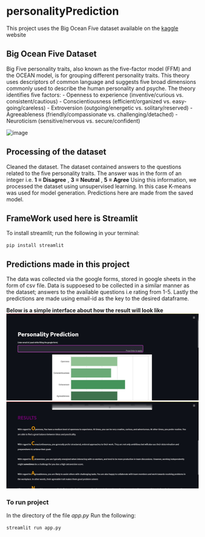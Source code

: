 # personalityPrediction
This project uses the Big Ocean Five dataset available on the [kaggle](https://www.kaggle.com/code/akdagmelih/five-personality-clusters-k-means) website

## Big Ocean Five Dataset
Big Five personality traits, also known as the five-factor model (FFM) and the OCEAN model, is for grouping different personality traits.
This theory uses descriptors of common language and suggests five broad dimensions commonly used to describe the human personality and psyche. The theory identifies five factors:
    - Openness to experience (inventive/curious vs. consistent/cautious)
    - Conscientiousness (efficient/organized vs. easy-going/careless)
    - Extroversion (outgoing/energetic vs. solitary/reserved)
    - Agreeableness (friendly/compassionate vs. challenging/detached)
    - Neuroticism (sensitive/nervous vs. secure/confident)

![image](https://media.wbir.com/assets/WBIR/images/e641ed3f-e379-489a-8fa6-9d521ca79d18/e641ed3f-e379-489a-8fa6-9d521ca79d18_1920x1080.jpg)


## Processing of the dataset
Cleaned the dataset.
The dataset contained answers to the questions related to the five personality traits.
The answer was in the form of an integer i.e. **1 = Disagree** , **3 = Neutral** , **5 = Agree**
Using this information, we processed the dataset using unsupervised learning.
In this case K-means was used for model generation.
Predictions here are made from the saved model.

## FrameWork used here is Streamlit
To install streamlit; 
run the following in your terminal:

`pip install streamlit `

## Predictions made in this project

The data was collected via the google forms, stored in google sheets in the form of csv file.
Data is suppoesed to be collected in a similar manner as the dataset; answers to the available questions i.e rating from 1-5.
Lastly the predictions are made using email-id as the key to the desired dataframe.

**Below is a simple interface about how the result will look like**
![image](one.jpg)
![image](onee.jpg)

### To run project
In the directory of the file *app.py* Run the following:

`streamlit run app.py`

